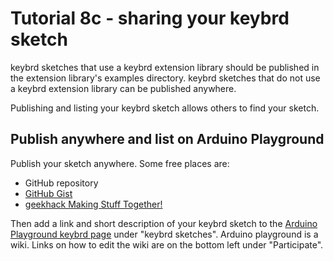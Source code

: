 Tutorial 8c - sharing your keybrd sketch
========================================
keybrd sketches that use a keybrd extension library should be published in the extension library's examples directory.
keybrd sketches that do not use a keybrd extension library can be published anywhere.

Publishing and listing your keybrd sketch allows others to find your sketch.

Publish anywhere and list on Arduino Playground
-----------------------------------------------
Publish your sketch anywhere.  Some free places are:
* GitHub repository
* [GitHub Gist](https://help.github.com/categories/gists/)
* [geekhack Making Stuff Together!](https://geekhack.org/index.php?board=117.0)

Then add a link and short description of your keybrd sketch to the [Arduino Playground keybrd page](http://playground.arduino.cc/Main/keybrd) under "keybrd sketches".
Arduino playground is a wiki.
Links on how to edit the wiki are on the bottom left under "Participate".
